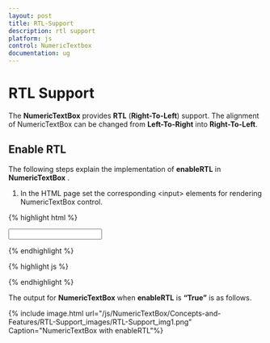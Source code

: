 ```yaml
---
layout: post
title: RTL-Support
description: rtl support
platform: js
control: NumericTextbox
documentation: ug
---
```


# RTL Support

The **NumericTextBox** provides **RTL** (**Right-To-Left**) support. The alignment of NumericTextBox can be changed from **Left-To-Right** into **Right-To-Left**.

## Enable RTL

The following steps explain the implementation of **enableRTL** in **NumericTextBox** .

1. In the HTML page set the corresponding &lt;input&gt; elements for rendering NumericTextBox control.

{% highlight html %}

<input id="numeric" type="text" />
	
{% endhighlight %}

{% highlight js %}

<script type="text/javascript">
	        $("#numeric").ejNumericTextbox({
            value: 11,
            enableRTL: true
        });        
</script>

{% endhighlight %}


The output for **NumericTextBox** when **enableRTL** is **“True”** is as follows. 

{% include image.html url="/js/NumericTextBox/Concepts-and-Features/RTL-Support_images/RTL-Support_img1.png" Caption="NumericTextBox with enableRTL"%}

